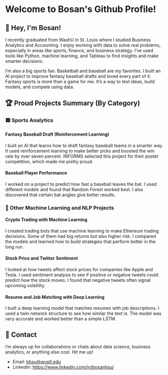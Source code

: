 # Welcome to Bosan's Github Profile!

## 👋 Hey, I'm Bosan!
I recently graduated from WashU in St. Louis where I studied Business Analytics and Accounting. I enjoy working with data to solve real problems, especially in areas like sports, finance, and business strategy. I’ve used tools like Python, machine learning, and Tableau to find insights and make smarter decisions.

I’m also a big sports fan. Basketball and baseball are my favorites. I built an AI project to improve fantasy baseball drafts and loved every part of it. Fantasy sports is more than a game for me. It’s a way to test ideas, build models, and compete using data.

## 🏆 Proud Projects Summary (By Category)
### 🟨 Sports Analytics
#### Fantasy Baseball Draft (Reinforcement Learning)
I built an AI that learns how to draft fantasy baseball teams in a smarter way. It used reinforcement learning to make better picks and boosted the win rate by over seven percent. INFORMS selected this project for their poster competition, which made me pretty proud.

#### Baseball Player Performance
I worked on a project to predict how fast a baseball leaves the bat. I used different models and found that Random Forest worked best. I also discovered that certain bat angles give better results.

### 🧠 Other Machine Learning and NLP Projects
#### Crypto Trading with Machine Learning
I created trading bots that use machine learning to make Ethereum trading decisions. Some of them had big returns but also higher risk. I compared the models and learned how to build strategies that perform better in the long run.

#### Stock Price and Twitter Sentiment
I looked at how tweets affect stock prices for companies like Apple and Tesla. I used sentiment analysis to see if positive or negative tweets could predict how the stock moves. I found that negative tweets often signal upcoming volatility.

#### Resume and Job Matching with Deep Learning
I built a deep learning model that matches resumes with job descriptions. I used a twin network structure to see how similar the text is. The model was very accurate and worked better than a simple LSTM.
  
## 📱 Contact
I’m always up for collaborations or chats about data science, business analytics, or anything else cool. Hit me up!

* Email: bhsu@wustl.edu
* Linkedin: https://www.linkedin.com/in/bosanhsu/
